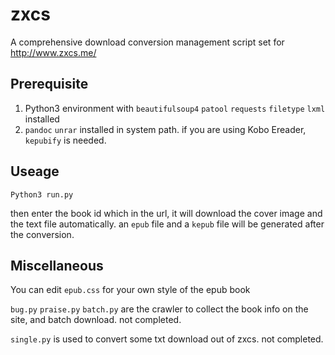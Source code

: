 # zxcs
A comprehensive download conversion management script set for http://www.zxcs.me/

## Prerequisite
1. Python3 environment with `beautifulsoup4` `patool` `requests` `filetype` `lxml` installed
2. `pandoc` `unrar` installed in system path. if you are using Kobo Ereader, `kepubify` is needed.

## Useage

  ```Python3 run.py```
  
  then enter the book id which in the url, it will download the cover image and the text file automatically. an `epub` file and a `kepub` file will be generated after the conversion.
  
## Miscellaneous 
  You can edit `epub.css` for your own style of the epub book
  
  `bug.py` `praise.py` `batch.py` are the crawler to collect the book info on the site, and batch download. not completed.
  
  `single.py` is used to convert some txt download out of zxcs. not completed.
  

